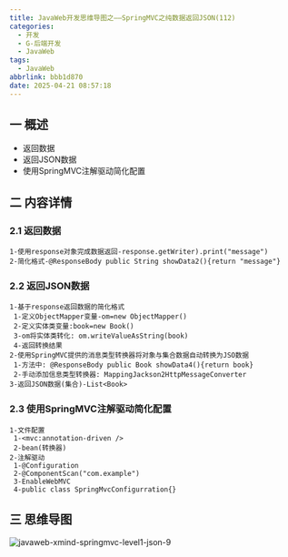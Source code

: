 ```yaml
---
title: JavaWeb开发思维导图之——SpringMVC之纯数据返回JSON(112)
categories:
  - 开发
  - G-后端开发
  - JavaWeb
tags:
  - JavaWeb
abbrlink: bbb1d870
date: 2025-04-21 08:57:18
---
```

## 一 概述

* 返回数据
* 返回JSON数据
* 使用SpringMVC注解驱动简化配置

<!--more-->

## 二 内容详情

### 2.1 返回数据

```
1-使用response对象完成数据返回-response.getWriter).print("message")
2-简化格式-@ResponseBody public String showData2(){return "message"}
```

### 2.2 返回JSON数据

```
1-基于response返回数据的简化格式
 1-定义ObjectMapper变量-om=new ObjectMapper()
 2-定义实体类变量:book=new Book()
 3-om将实体类转化: om.writeValueAsString(book)
 4-返回转换结果
2-使用SpringMVC提供的消息类型转换器将对象与集合数据自动转换为JSO数据
 1-方法中: @ResponseBody public Book showData4(){return book}
 2-手动添加信息类型转换器: MappingJackson2HttpMessageConverter
3-返回JSON数据(集合)-List<Book> 
```

### 2.3 使用SpringMVC注解驱动简化配置

```
1-文件配置
 1-<mvc:annotation-driven />
 2-bean(转换器)
2-注解驱动
 1-@Configuration
 2-@ComponentScan("com.example")
 3-EnableWebMVC
 4-public class SpringMvcConfigurration{}
```

## 三 思维导图

![javaweb-xmind-springmvc-level1-json-9][1]



[1]:https://cdn.jsdelivr.net/gh/PGzxc/CDN/blog-java/javaweb-xmind-springmvc-level1-json-9.png